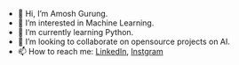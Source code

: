 - 👋 Hi, I’m Amosh Gurung.
- 👀 I’m interested in Machine Learning.
- 🌱 I’m currently learning Python.
- 💞️ I’m looking to collaborate on opensource projects on AI.
- 📫 How to reach me: [LinkedIn](linkedin.com/in/amosh-gurung),  [Instgram](https://www.instagram.com/amosh_gurung/)

<!---
amoshgurung/amoshgurung is a ✨ special ✨ repository because its `README.md` (this file) appears on your GitHub profile.
You can click the Preview link to take a look at your changes.
--->
